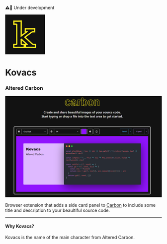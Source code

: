 ⚠️🚧 Under development

![](./images/icon_128.png)

# Kovacs
### Altered Carbon

![](./images/altered_carbon.png)

Browser extension that adds a side card panel to [Carbon](https://carbon.now.sh/) to include some title and description to your beaultiful source code.

---
#### Why Kovacs?
Kovacs is the name of the main character from Altered Carbon. 

